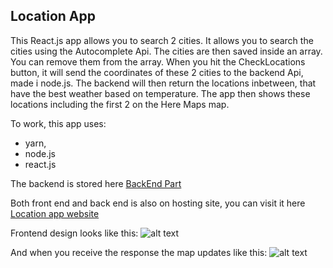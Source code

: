## Location App

This React.js app allows you to search 2 cities. It allows you to search the cities using the Autocomplete Api. The cities are then saved inside an array. You can remove them from the array. When you hit the CheckLocations button, it will send the coordinates of these 2 cities to the backend Api, made i node.js. The backend will then return the locations inbetween, that have the best weather based on temperature. The app then shows these locations including the first 2 on the Here Maps map. 

To work, this app uses:
- yarn, 
- node.js
- react.js

The backend is stored here [BackEnd Part](https://github.com/fpv-life/LocationApp-BackEnd "BackEnd Part") 

Both front end and back end is also on hosting site, you can visit it here [Location app website](https://map.tilenkelc.si "Location app website") 

Frontend design looks like this:
![alt text](https://github.com/fpv-life/LocationApp-FrontEnd/blob/master/Pictures/FrontEnd.png)

And when you receive the response the map updates like this:
![alt text](https://github.com/fpv-life/LocationApp-FrontEnd/blob/master/Pictures/Map%20response.PNG)
